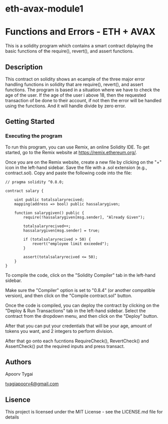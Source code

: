 # eth-avax-module1
# Functions and Errors - ETH + AVAX
This is a solidity program which contains a smart contract diplaying the basic functions of the require(), revert(), and assert functions.

## Description
This contract on solidity shows an ecample of the three major error handling functions in solidity that are require(), revert(), and assert functions. 
The program is based in a situation where we have to check the age of the user. 
If the age of the user i above 18, then the requested transaction of be done to their account, if not then the error will be handled using the functions.
And it will handle divide by zero error.

## Getting Started

### Executing the program
To run this program, you can use Remix, an online Solidity IDE. To get started, go to the Remix website at https://remix.ethereum.org/.

Once you are on the Remix website, create a new file by clicking on the "+" icon in the left-hand sidebar.
Save the file with a .sol extension (e.g., contract.sol). Copy and paste the following code into the file:

```
// pragma solidity ^0.8.0;

contract salary {

    uint public totalsalaryrecived;
    mapping(address => bool) public hassalarygiven;

    function salarygiven() public {
        require(!hassalarygiven[msg.sender], "Already Given"); 

        totalsalaryrecived++;
        hassalarygiven[msg.sender] = true;

        if (totalsalaryrecived > 50) {
            revert("employee limit exceeded"); 
        }

        assert(totalsalaryrecived <= 50); 
    }
}
```
To compile the code, click on the "Solidity Compiler" tab in the left-hand sidebar.

Make sure the "Compiler" option is set to "0.8.4" (or another compatible version), and then click on the "Compile contract.sol" button.

Once the code is compiled, you can deploy the contract by clicking on the "Deploy & Run Transactions" tab in the left-hand sidebar. Select the contract from the dropdown menu, and then click on the "Deploy" button.

After that you can put your credentials that will be your age, amount of tokens you want, and 2 integers to perform division.

After that go onto each fucntions RequireCheck(), RevertCheck() and AssertCheck() put the required inputs and press transact.

## Authors 
Apoorv Tygai


tyagiapoorv4@gmail.com 
## Lisence
This project is licensed under the MIT License - see the LICENSE.md file for details
